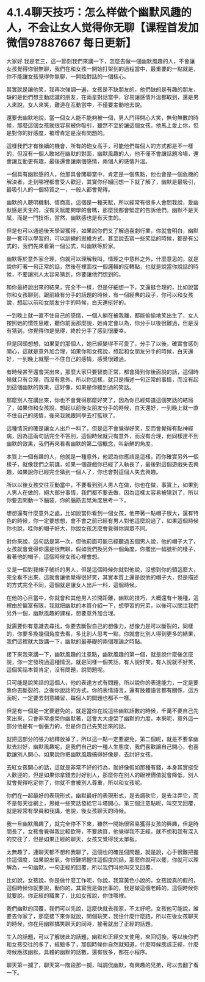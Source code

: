 # 4.1.4聊天技巧：怎么样做个幽默风趣的人，不会让女人觉得你无聊【课程首发加微信97887667 每日更新】

大家好 我是老三，這一節刻我們來講一下，怎麼去做一個幽默風趣的人，不會讓女孩覺得你很無聊，我們在和女孩一開始打架到的過程當中，最重要的一點就是，你不能讓女孩覺得你無聊，一開始對話的一個核心。

其實就是讓他笑，我再次強調一遍，女孩是不缺朋友的，他們缺的是有趣的朋友，缺的是他們想主動認識的朋友，在兩星對話當中，容易讓感情升溫都取到，還是男人來說，女人來笑，難道在互動當中，不僅要主動地去說。

還要去幽默地說，當一個女人能不能夠被一個，男人鬥得開心大笑，無句無數的時候，那麼這個女孩就很容易被你吸引，雖然不至於讓這個女孩，他馬上愛上你，但是對你的好感度，被增肯定是沒有問題的。

這樣我們才有後續的機會，所有的砲女高手，可能他們每個人的方式都是不一樣的，但沒有一個人敢站在幽默的對面，幽默風趣的人，他不僅不會讓話題冷場，還會讓互動更有趣，最後還會讓兩個感情，兩個人的感情升溫。

一個具有幽默感的人，他那具會閒聊當中，肯定是一個焦點，他也會是一個危機的解決者，走到哪裡都會受人歡迎，其實你仔細回想一下就了解了，幽默是最吸引，最吸引人的一個特質之一，一般人都會覺得。

幽默的人聰明機制、情商高，這個是一種天賦，所以經常有很多人會問我說，愛幽默感是天生的，沒有天賦能夠學的會嗎，那麼我都會堅定的告訴他們，幽默不是天賦，而是一門技術，當然，幽默感也是有天生的。

但是也可以通過後天學習獲得，如果說你們又了解過喜劇行業，你就會明白，幽默是一套可以學習的，可以訓練的思維方式，甚至說去寫一些笑話的時候，都是有公式的，我們先來看第一個公式，叫幽默等於家。

幽默等於意外家合理，你就可以理解我叫，情理之中意料之外，什麼意思的，就是說你盯著一句正常的話，然後在裡面找一個邏輯的反轉點，也就是說當你說話的時候，不要讓別人太容易猜到，你要讓他們想到的。

和你最終說出來的結果，完全不一樣，但是仔細想一下，又還挺合理的，比如說當你和女孩聊到，跟前綠有分手的話題的時候，有一個經典的段子，你可以和女孩說，想起以前和女朋友分手的時候，白天還挺好的。

一到晚上就一直不住自己的感情，一個人躺在被我離，都能偷偷地笑出生了，女人按照她的慣性思維，聽你前面那麼說，她肯定會以為，你分手以後很難過，但是沒有猜到，你覺得你是覺得，終於分手了感到很慶幸。

但是回頭想想，如果愛的那個人，她已經變得不可愛了，分手了以後，確實會感到開心，這就是意外加合理，如果你和女孩說，想起和女朋友分手的時候，白天還好，一到晚上就壓一不住自己的感情，感覺很難過。

有時候甚至還會哭出來，那麼大家只要智商正常，都會猜到你後面說的話，這個時候就只有合理，而沒有意外，所以你這樣，就只是描述一句正常的事情，而沒有起到這個幽默的效果，這好像，如果是你聽到過的笑話。

那麼別人在講出來，你也不會覺得那麼好笑了，因為你已經知道這個笑話的結局了，如果你和女孩說，想起以前後女朋友分手的時候，白天還好，一到晚上就一直不住自己的感情，後來我就跟同學去打籃球了。

這種情況的確是讓女人出戶一料了，但是這不會覺得好笑，反而會覺得有點神經病，因為這兩句話完全不答別，這個時候就只有意外，而沒有合理，他同樣達不到幽默的效果，我們再來看看幽默的第二個概念，叫新鮮的角度。

本質上一個有趣的人，他就是一種意外，他認為你應該是這樣，而你確實另外一個樣子，就像我們之前講，如果一個遊戲你已經了入執長了，最後對這個遊戲失去興趣，如果說你已經完全猜到一個人了，你也會對這個人失去興趣。

所以以後女孩交往互動當中，不要看到別人男人在做，你也在做，事實上，如果別人男人在做的，絕大部分事情，我們都不要去做，因為這樣太容易被猜到了，所以你要去開動一下腦袋，你的腦筋去晃角度思考一下。

想想還有什麼意外之處，比如說當你看到一個女孩，他帶著一點帽子很大，還有特色的時候，你一定要想想，會不會之前已經有男人對他這麼說過了，如果這個時候你也說，哇你的帽子好大，你說女孩怎麼會覺得你與眾不同。

對你來說，這句話是第一次，但他前面可能已經聽過五個男人說，他的帽子大了，女孩就會覺得你還是很無聊，假如我們換另外一個角度，你擺出一幅號祈的樣子，看著他的帽子，這個時候女孩心裡會想。

又是一個對我帽子號祈的男人，但是這個時候你就對他說，沒想到你的頭這麼大，完全看不出來，這就會讓他覺得很好笑，其實本質上還是說他的帽子大，但是描述的方式完全不同，這個就是讓女人出戶一料，這個時候。

在他的心目當中，你就會和其他男人拉開距離，幽默的技巧，大概還有十幾種，這裡由於偏富有限，我就把幽默的本質介紹一下，想學習的兄弟，以後可以關注我們另外一個，幽默風趣的課程，想要意外加合理。

就需要你有意識去尋找，你要去斷裂自己的想像力，想像力是可以斷裂的，同樣的，你要多換幾個角度去看，多比別人思考一點，你就會比別人得到更多的結果，我們這裡就大致講一下，幽默的最基礎的兩個理論之時點。

接下來我來講一下，幽默風趣的注意點，幽默風趣的第一個，就是說什麼後怎麼說，你一定發現過這種情況，就是同樣一個笑話，有人說好笑，有人說就不好笑，這個笑話本質肯定，沒有問題，說問題呢。

只可能是說笑話的這個人，他的表達方式有問題，所以說你的表達能力，一定是要靠你去斷裂的，之後你說話的方式，你的表情語言，還有肢體語言都有關係，這方面呢，一定要去刻意練習，每個人的問題也都不一樣。

但是有一個是一定要避免的，就是當你在說這些幽默話數的時候，千萬不要自己先笑出來，只會非常虛榮你幽默著，這會大大虛榮了幽默的力度，本來呢，意外這一部分他是有一個張力的，但是你自己先笑出來的話。

就把這部分的張力給釋放掉了，所以這一點一定要避免，第二個呢，就是不要拿幽默去討好，幽默風趣呢，是我們自己的一種人生態度，我們喜歡讓自己開心，也喜歡讓別人開心，如果說你把幽默風趣搞得好像是，去討好女孩。

去紅女孩開心的話，這就是非常不好的行為，就好像假如那種有錢，本身其實挺受人歡迎的，但是如果你拿錢去討好別人，那麼你在別人的眼裡價值就會降低，別人就會覺得吃定你了，你就不會被別人尊重，所以和女孩呢。

你們在一起最好的表現形式，幽默最好的表現形式，是去調砍它，是去注弄它，而不是每天從網上，思維一些笑話發給它斗塔開心，第三個注意點呢，叫交叉回覆，就是經常有學員和我講，他說，後女孩聊天的時候。

我一旦幽默風趣了，就完全停不下來，雖然一開始很容易獲得女孩的興趣，但是時間長了，女孩會覺得我比較欽符，不要誘質，他覺得我不正經，就不想和我有深入的交往了，但是如果正經的聊天，女孩又覺得我太單板。

太無趣了，連聊天都不想和我聊了，這個也的確是個問題，就是說，心手很難把握住這個度，如果說出氣，你很難把握住這個度的話，那麼你就可以罷，你就可以理解為，一句幽默，一句正經的回覆，所以我們叫他叫交叉回覆。

比如說，女孩說，你是做什麼工作呢，你說，我寫黃色小說的，女孩說真的假的，這個時候你就要說，動你的，其實我是做出事的，我是做這個老師的，這個時候你就要說，你正經的職業了，比如女孩說，你住哪裡。

我們幽默的回覆，我們可以先說，這麼快就去我家，不太好吧，女孩他可能說，誰要去你家了，那麼接下來你就說，開個玩笑，我住什麼什麼路，所以在後女孩聊天的時候，你在用幽默搞笑聊天的同時，接著就出了正經的話題。

生入的話題，可以了解彼此的話題，幽默和正經交叉使用，來回切換，等以後你們和女孩交往的多了，經驗多了，那個時候你自然就知道，什麼時候應該正經，什麼時候應該幽默，具體的幽默的話數，還有很多，都在小程序。

聊天第一攔了，聊天第一階段那一攔，叫調侃幽默，有興趣的兄弟，可以去翻了看一下。